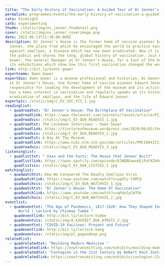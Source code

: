 ```yaml
---
title: "The Early History of Vaccination: A Guided Tour of Dr Jenner's House"
permalink: programmes/events/the-early-history-of-vaccination-a-guided-tour-of-dr-jenner-house/
cata: hindsight
catb: experimenting
thumb: /static/img/ev_jenner_thumbnail.png
cover: /static/img/ev_jenner_coverimage.png
date: 2021-06-13T11:30:00.000Z
description: Dr Jenner’s House is the former home of vaccine pioneer Edward
  Jenner, the place from which he encouraged the world to practice vaccination
  against smallpox, a disease which has now been eradicated. Now it is open to
  the public and shares the long, global history of vaccination. Join Owen
  Gower, the General Manager at Dr Jenner's House, for a tour of the house and
  its exhibitions which show how this first vaccination changed the world.
link: http://bit.ly/event-gower
expertname: Owen Gower
expertbio: Owen Gower is a museum professional and historian. As General Manager
  at Dr Jenner’s House, the former home of vaccine pioneer Edward Jenner, he is
  responsible for leading the development of the museum and its activities. He
  has a keen interest in vaccination and regularly speaks on its history, the
  eradication of smallpox, and the life of Edward Jenner.
expertpic: /static/img/C_EV_SEC_VIS_1.jpg
readinglist:
  - quadreadtxt: "Dr Jenner's House: The Birthplace Of Vaccination"
    quadreadlink: https://www.thelancet.com/journals/lancet/article/PIIS0140-6736(11)61154-9/fulltext
    quadreadvis: /static/img/C_EV_QUA_READVIS_1.jpg
  - quadreadtxt: The Lockdown Interviews – Owen Gower
    quadreadlink: https://tinctureofmuseum.wordpress.com/2020/06/02/the-lockdown-interviews-6-owen-gower-museum-manager-dr-jenners-house-gloucestershire-may-2020/
    quadreadvis: /static/img/C_EV_QUA_READVIS_2.jpg
  - quadreadtxt: A Day At The Museum
    quadreadlink: https://www.ncbi.nlm.nih.gov/pmc/articles/PMC1084157/
    quadreadvis: /static/img/C_EV_QUA_READVIS_3.jpg
listeninglist:
  - quadlisttxt: " Vaxx and the Facts: The House that Jenner Built"
    quadlistlink: https://open.spotify.com/episode/6IWDBEawnkEjPoF4ZkUqvK
    quadlistvis: /static/img/C_EV_QUA_LISTVIS_1.jpg
watchinglist:
  - quadwatchtxt: How We Conquered The Deadly Smallpox Virus
    quadwatchlink: https://www.youtube.com/watch?v=yqUFy-t4MlQ
    quadwatchvis: /static/img/C_EV_QUA_WATCHVIS_1.jpg
  - quadwatchtxt: "Dr Jenner's House: The Home Of Vaccination"
    quadwatchlink: https://www.youtube.com/watch?v=qPde2yCW7Dk
    quadwatchvis: /static/img/C_EV_QUA_WATCHVIS_2.jpg
eventlist:
  - quadeventtxt: "The Age of Pandemics, 1817-1920: How They Shaped India and the
      World | Lecture by Chinmay Tumbe "
    quadeventlink: http://bit.ly/lecture-tumbe
    quadeventvis: /static/img/A_EXHIBIT_QUA_ATNVIS_2.jpg
  - quadeventtxt: "COVID-19 Vaccines: Present and Future"
    quadeventlink: http://bit.ly/lecture-kang
    quadeventvis: /static/img/pl_gagandeep.png
relatedlist:
  - quadrelatedtxt: "Moulding Modern Medicine "
    quadrelatedlink: https://nowtransmitting.com/exhibits/moulding-modern-medicine/
  - quadrelatedtxt: "Contagion in the 21st Century by Robert Koch Institute "
    quadrelatedlink: https://nowtransmitting.com/exhibits/contagion-21st-century/
---
```

